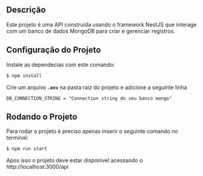 ## Descrição

Este projeto é uma API construída usando o framework NestJS que interage com um banco de dados MongoDB para criar e gerenciar registros.

## Configuração do Projeto
Instale as dependecias com este comando:
```bash
$ npm install
```
Crie um arquivo **`.env`** na pasta raiz do projeto e adicione a seguinte linha
```
DB_CONNECTION_STRING = "Connection string do seu banco mongo"
```
## Rodando o Projeto
Para rodar o projeto é preciso apenas inserir o seguinte comando no terminal:
```bash
$ npm run start
```
Apos isso o projeto deve estar disponivel acessando o http://localhost:3000/api

